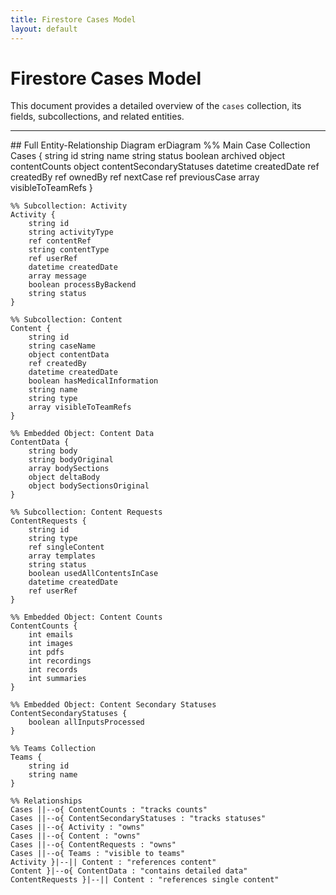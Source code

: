 ```yaml
---
title: Firestore Cases Model
layout: default
---
```


# Firestore Cases Model

This document provides a detailed overview of the `cases` collection, its fields, subcollections, and related entities.

---

<div class="mermaid">
## Full Entity-Relationship Diagram
erDiagram
    %% Main Case Collection
    Cases {
        string id
        string name
        string status
        boolean archived
        object contentCounts
        object contentSecondaryStatuses
        datetime createdDate
        ref createdBy
        ref ownedBy
        ref nextCase
        ref previousCase
        array visibleToTeamRefs
    }

    %% Subcollection: Activity
    Activity {
        string id
        string activityType
        ref contentRef
        string contentType
        ref userRef
        datetime createdDate
        array message
        boolean processByBackend
        string status
    }

    %% Subcollection: Content
    Content {
        string id
        string caseName
        object contentData
        ref createdBy
        datetime createdDate
        boolean hasMedicalInformation
        string name
        string type
        array visibleToTeamRefs
    }

    %% Embedded Object: Content Data
    ContentData {
        string body
        string bodyOriginal
        array bodySections
        object deltaBody
        object bodySectionsOriginal
    }

    %% Subcollection: Content Requests
    ContentRequests {
        string id
        string type
        ref singleContent
        array templates
        string status
        boolean usedAllContentsInCase
        datetime createdDate
        ref userRef
    }

    %% Embedded Object: Content Counts
    ContentCounts {
        int emails
        int images
        int pdfs
        int recordings
        int records
        int summaries
    }

    %% Embedded Object: Content Secondary Statuses
    ContentSecondaryStatuses {
        boolean allInputsProcessed
    }

    %% Teams Collection
    Teams {
        string id
        string name
    }

    %% Relationships
    Cases ||--o{ ContentCounts : "tracks counts"
    Cases ||--o{ ContentSecondaryStatuses : "tracks statuses"
    Cases ||--o{ Activity : "owns"
    Cases ||--o{ Content : "owns"
    Cases ||--o{ ContentRequests : "owns"
    Cases ||--o{ Teams : "visible to teams"
    Activity }|--|| Content : "references content"
    Content }|--o{ ContentData : "contains detailed data"
    ContentRequests }|--|| Content : "references single content"
</div>